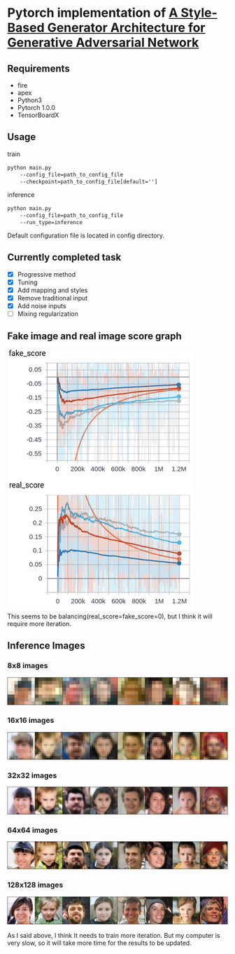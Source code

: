 # Pytorch implementation of [A Style-Based Generator Architecture for Generative Adversarial Network](https://arxiv.org/abs/1812.04948)

## Requirements

- fire
- apex
- Python3
- Pytorch 1.0.0
- TensorBoardX

## Usage

train
```
python main.py 
    --config_file=path_to_config_file
    --checkpoint=path_to_config_file[default='']
```

inference
```
python main.py 
    --config_file=path_to_config_file
    --run_type=inference
```

Default configuration file is located in config directory.

## Currently completed task

* [x] Progressive method
* [x] Tuning
* [x] Add mapping and styles 
* [x] Remove traditional input 
* [x] Add noise inputs 
* [ ] Mixing regularization

## Fake image and real image score graph

![graph](images/graph.png)

This seems to be balancing(real_score=fake_score=0), but I think it will require more iteration.

## Inference Images

### 8x8 images
![8x8](images/8x8.png)
### 16x16 images
![16x16](images/16x16.png)
### 32x32 images
![32x32](images/32x32.png)
### 64x64 images
![64x64](images/64x64.png)
### 128x128 images
![128x128](images/128x128.png)

As I said above, I think It needs to train more iteration. But my computer is very slow, so it will take more time for the results to be updated.
